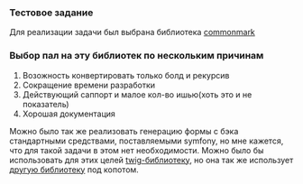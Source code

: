 ### Тестовое задание   
Для реализации задачи был выбрана библиотека [commonmark](https://github.com/thephpleague/commonmark)
<br/>
### Выбор пал на эту библиотек по нескольким причинам <br/>
<ol>
    <li>Возожность конвертировать только болд и рекурсив</li>
    <li>Сокращение времени разработки</li>
    <li>Действующий саппорт и малое кол-во ишью(хоть это и не показатель)</li>
    <li>Хорошая документация</li>
</ol>

Можно было так же реализовать генерацию формы с бэка стандартными средствами, поставляемыми symfony, но мне кажется, что для такой задачи в этом нет необходимости.
Можно было бы использовать для этих целей [twig-библиотеку](https://github.com/aptoma/twig-markdown), но она так же использует [другую библиотеку](https://github.com/erusev/parsedown) под копотом. 
